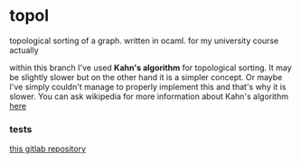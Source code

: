 # topol
topological sorting of a graph. written in ocaml. for my university
course actually

within this branch I've used __Kahn's algorithm__ for topological
sorting. It may be slightly slower but on the other hand it is a
simpler concept. Or maybe I've simply couldn't manage to properly
implement this and that's why it is slower. You can ask wikipedia for
more information about Kahn's algorithm
[here](https://en.wikipedia.org/wiki/Topological_sorting#Kahn's_algorithm)


### tests
[this gitlab repository](https://gitlab.com/MIMUW-wpf/testy-topol/-/tree/master/)
